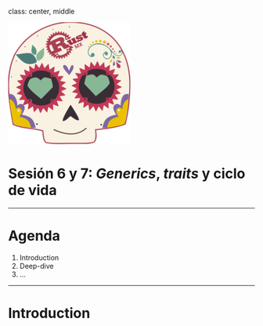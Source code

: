 class: center, middle

<img src="../images/rustmx-logo.svg" alt="RustMX" width="250rem" height="auto">

# Sesión 6 y 7: _Generics_, _traits_ y ciclo de vida

---

# Agenda

1. Introduction
2. Deep-dive
3. ...

---

# Introduction